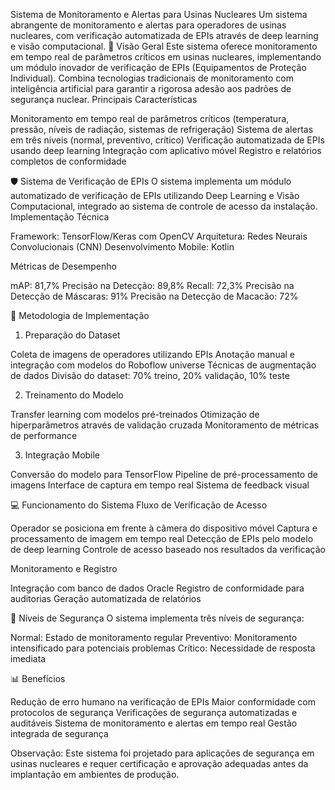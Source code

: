 Sistema de Monitoramento e Alertas para Usinas Nucleares
Um sistema abrangente de monitoramento e alertas para operadores de usinas nucleares, com verificação automatizada de EPIs através de deep learning e visão computacional.
🌟 Visão Geral
Este sistema oferece monitoramento em tempo real de parâmetros críticos em usinas nucleares, implementando um módulo inovador de verificação de EPIs (Equipamentos de Proteção Individual). Combina tecnologias tradicionais de monitoramento com inteligência artificial para garantir a rigorosa adesão aos padrões de segurança nuclear.
Principais Características

Monitoramento em tempo real de parâmetros críticos (temperatura, pressão, níveis de radiação, sistemas de refrigeração)
Sistema de alertas em três níveis (normal, preventivo, crítico)
Verificação automatizada de EPIs usando deep learning
Integração com aplicativo móvel
Registro e relatórios completos de conformidade

🛡️ Sistema de Verificação de EPIs
O sistema implementa um módulo automatizado de verificação de EPIs utilizando Deep Learning e Visão Computacional, integrado ao sistema de controle de acesso da instalação.
Implementação Técnica

Framework: TensorFlow/Keras com OpenCV
Arquitetura: Redes Neurais Convolucionais (CNN)
Desenvolvimento Mobile: Kotlin

Métricas de Desempenho

mAP: 81,7%
Precisão na Detecção: 89,8%
Recall: 72,3%
Precisão na Detecção de Máscaras: 91%
Precisão na Detecção de Macacão: 72%

🔧 Metodologia de Implementação
1. Preparação do Dataset

Coleta de imagens de operadores utilizando EPIs
Anotação manual e integração com modelos do Roboflow universe
Técnicas de augmentação de dados
Divisão do dataset: 70% treino, 20% validação, 10% teste

2. Treinamento do Modelo

Transfer learning com modelos pré-treinados
Otimização de hiperparâmetros através de validação cruzada
Monitoramento de métricas de performance

3. Integração Mobile

Conversão do modelo para TensorFlow
Pipeline de pré-processamento de imagens
Interface de captura em tempo real
Sistema de feedback visual

💻 Funcionamento do Sistema
Fluxo de Verificação de Acesso

Operador se posiciona em frente à câmera do dispositivo móvel
Captura e processamento de imagem em tempo real
Detecção de EPIs pelo modelo de deep learning
Controle de acesso baseado nos resultados da verificação

Monitoramento e Registro

Integração com banco de dados Oracle
Registro de conformidade para auditorias
Geração automatizada de relatórios

🔐 Níveis de Segurança
O sistema implementa três níveis de segurança:

Normal: Estado de monitoramento regular
Preventivo: Monitoramento intensificado para potenciais problemas
Crítico: Necessidade de resposta imediata

📊 Benefícios

Redução de erro humano na verificação de EPIs
Maior conformidade com protocolos de segurança
Verificações de segurança automatizadas e auditáveis
Sistema de monitoramento e alertas em tempo real
Gestão integrada de segurança

Observação: Este sistema foi projetado para aplicações de segurança em usinas nucleares e requer certificação e aprovação adequadas antes da implantação em ambientes de produção.
